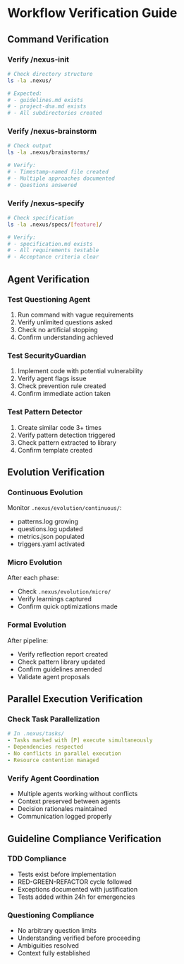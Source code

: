 # Workflow Verification Guide

## Command Verification

### Verify /nexus-init
```bash
# Check directory structure
ls -la .nexus/

# Expected:
# - guidelines.md exists
# - project-dna.md exists
# - All subdirectories created
```

### Verify /nexus-brainstorm
```bash
# Check output
ls -la .nexus/brainstorms/

# Verify:
# - Timestamp-named file created
# - Multiple approaches documented
# - Questions answered
```

### Verify /nexus-specify
```bash
# Check specification
ls -la .nexus/specs/[feature]/

# Verify:
# - specification.md exists
# - All requirements testable
# - Acceptance criteria clear
```

## Agent Verification

### Test Questioning Agent
1. Run command with vague requirements
2. Verify unlimited questions asked
3. Check no artificial stopping
4. Confirm understanding achieved

### Test SecurityGuardian
1. Implement code with potential vulnerability
2. Verify agent flags issue
3. Check prevention rule created
4. Confirm immediate action taken

### Test Pattern Detector
1. Create similar code 3+ times
2. Verify pattern detection triggered
3. Check pattern extracted to library
4. Confirm template created

## Evolution Verification

### Continuous Evolution
Monitor `.nexus/evolution/continuous/`:
- patterns.log growing
- questions.log updated
- metrics.json populated
- triggers.yaml activated

### Micro Evolution
After each phase:
- Check `.nexus/evolution/micro/`
- Verify learnings captured
- Confirm quick optimizations made

### Formal Evolution
After pipeline:
- Verify reflection report created
- Check pattern library updated
- Confirm guidelines amended
- Validate agent proposals

## Parallel Execution Verification

### Check Task Parallelization
```yaml
# In .nexus/tasks/
- Tasks marked with [P] execute simultaneously
- Dependencies respected
- No conflicts in parallel execution
- Resource contention managed
```

### Verify Agent Coordination
- Multiple agents working without conflicts
- Context preserved between agents
- Decision rationales maintained
- Communication logged properly

## Guideline Compliance Verification

### TDD Compliance
- Tests exist before implementation
- RED-GREEN-REFACTOR cycle followed
- Exceptions documented with justification
- Tests added within 24h for emergencies

### Questioning Compliance
- No arbitrary question limits
- Understanding verified before proceeding
- Ambiguities resolved
- Context fully established